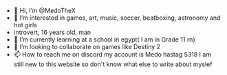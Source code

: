 - 👋 Hi, I’m @MedoTheX
- 👀 I’m interested in games, art, music, soccer, beatboxing, astronomy and hot girls
- introvert, 16 years old, man
- 🌱 I’m currently learning at a school in egypt( I am in Grade 11 rn)
- 💞️ I’m looking to collaborate on games like Destiny 2
- 📫 How to reach me on discord my account is Medo hastag 5318
I am still new to this website so don't know what else to write about myslef
